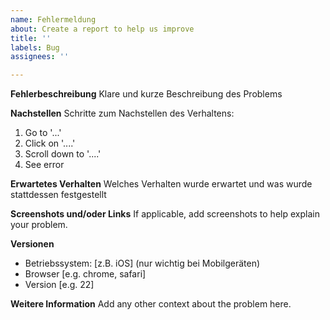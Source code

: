 ```yaml
---
name: Fehlermeldung
about: Create a report to help us improve
title: ''
labels: Bug
assignees: ''

---
```


**Fehlerbeschreibung**
Klare und kurze Beschreibung des Problems

**Nachstellen**
Schritte zum Nachstellen des Verhaltens:
1. Go to '...'
2. Click on '....'
3. Scroll down to '....'
4. See error

**Erwartetes Verhalten**
Welches Verhalten wurde erwartet und was wurde stattdessen festgestellt

**Screenshots und/oder Links**
If applicable, add screenshots to help explain your problem.

**Versionen**
 - Betriebssystem: [z.B. iOS] (nur wichtig bei Mobilgeräten)
 - Browser [e.g. chrome, safari]
 - Version [e.g. 22]

**Weitere Information**
Add any other context about the problem here.

